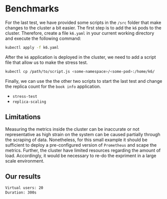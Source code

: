 # Benchmarks

For the last test, we have provided some scripts in the `/src` folder that make changes to the cluster a bit easier.
The first step is to add the `k6` pods to the cluster.
Therefore, create a file `k6.yaml` in your current working directory and execute the following command:

```bash
kubectl apply -f k6.yaml
```

After the `k6` application is deployed in the cluster, we need to add a script file that allow us to make the stress test.

```bash
kubectl cp /path/to/script.js <some-namespace>/<some-pod>:/home/k6/
```

Finally, we can use the the other two scripts to start the last test and change the replica count for the `book info` application.

- `stress-test`
- `replica-scaling`

## Limitations

Measuring the metrics inside the cluster can be inaccurate or not representative as high strain on the system can be caused partially through the scraping of data.
Nonetheless, for this small example it should be sufficient to deploy a pre-configured version of `Prometheus` and scape the metrics.
Further, the cluster have limited resources regarding the amount of load.
Accordingly, it would be necessary to re-do the expriment in a large scale environment.

## Our results

```txt
Virtual users: 20
Duration: 300s
```
